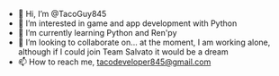 - 👋 Hi, I’m @TacoGuy845
- 👀 I’m interested in game and app development with Python
- 🌱 I’m currently learning Python and Ren'py
- 💞️ I’m looking to collaborate on... at the moment, I am working alone, although if I could join Team Salvato it would be a dream
- 📫 How to reach me, tacodeveloper845@gmail.com

<!---
TacoGuy845/TacoGuy845 is a ✨ special ✨ repository because its `README.md` (this file) appears on your GitHub profile.
You can click the Preview link to take a look at your changes.
--->
